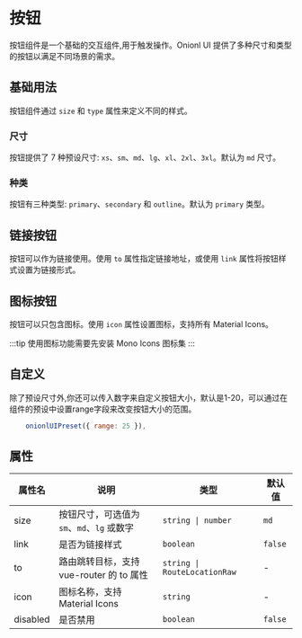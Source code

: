 # 按钮

按钮组件是一个基础的交互组件,用于触发操作。Onionl UI 提供了多种尺寸和类型的按钮以满足不同场景的需求。

## 基础用法

按钮组件通过 `size` 和 `type` 属性来定义不同的样式。

### 尺寸
按钮提供了 7 种预设尺寸: `xs`、`sm`、`md`、`lg`、`xl`、`2xl`、`3xl`。默认为 `md` 尺寸。

<demo github="https://github.com/Onion-L/onionl-ui/tree/main/packages/components/button" vue="../demo/button/size.vue"  />

### 种类
按钮有三种类型: `primary`、`secondary` 和 `outline`。默认为 `primary` 类型。

<demo github="https://github.com/Onion-L/onionl-ui/tree/main/packages/components/button" vue="../demo/button/basic.vue"  />

## 链接按钮
按钮可以作为链接使用。使用 `to` 属性指定链接地址，或使用 `link` 属性将按钮样式设置为链接形式。

<demo github="https://github.com/Onion-L/onionl-ui/tree/main/packages/components/button" vue="../demo/button/link.vue"  />

## 图标按钮
按钮可以只包含图标。使用 `icon` 属性设置图标，支持所有 Material Icons。

:::tip
使用图标功能需要先安装 Mono Icons 图标集
:::
<demo github="https://github.com/Onion-L/onionl-ui/tree/main/packages/components/button" vue="../demo/button/icon.vue"  />

## 自定义
除了预设尺寸外,你还可以传入数字来自定义按钮大小，默认是1-20，可以通过在组件的预设中设置range字段来改变按钮大小的范围。
```JavaScript
    onionlUIPreset({ range: 25 }),
```

<demo github="https://github.com/Onion-L/onionl-ui/tree/main/packages/components/button" vue="../demo/button/custom.vue"  />

## 属性

|属性名     | 说明                                   | 类型                        | 默认值 |
| -------- | ------------------------------------- | ----------------------------- | --- |
| size     | 按钮尺寸，可选值为 `sm`、`md`、`lg` 或数字 | `string \| number`            | `md` |
| link     | 是否为链接样式                           | `boolean`                     | `false` |
| to       | 路由跳转目标，支持 vue-router 的 to 属性   | `string \| RouteLocationRaw` | - |
| icon     | 图标名称，支持 Material Icons | `string` | - |
| disabled | 是否禁用                                | `boolean`                     | `false` |
